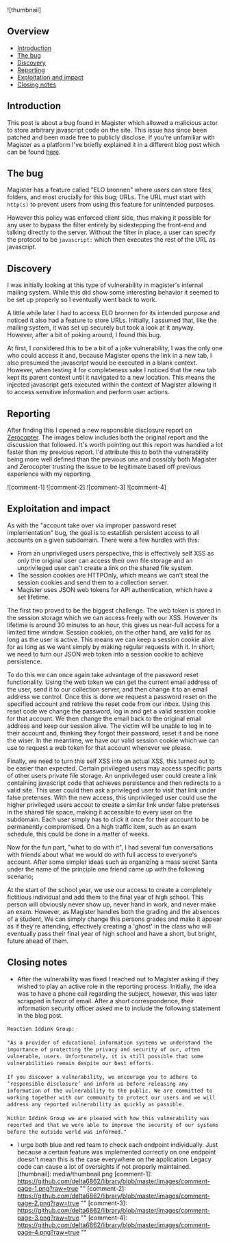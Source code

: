 ![thumbnail]

## Overview
 - [Introduction](#introduction)
 - [The bug](#the-bug)
 - [Discovery](#discovery)
 - [Reporting](#reporting)
 - [Exploitation and impact](#exploitation-and-impact)
 - [Closing notes](#closing-notes)

## Introduction
This post is about a bug found in Magister which allowed a malicious actor to store arbitrary javascript code on the site. 
This issue has since been patched and been made free to publicly disclose.
If you're unfamiliar with Magister as a platform I've briefly explained it in a different blog post which can be 
found [here](https://github.com/delta6862/library/blob/master/bug-bounty/magister.md#magister).

## The bug
Magister has a feature called "ELO bronnen" where users can store files, folders, and most crucially for this bug; URLs. 
The URL must start with `http(s)` to prevent users from using this feature for unintended purposes. 

However this policy was enforced client side, 
thus making it possible for any user to bypass the filter entirely by sidestepping the front-end and talking directly to the server.
Without the filter in place, a user can specify the protocol to be `javascript:` which then executes the rest of the URL as javascript.

## Discovery
I was initially looking at this type of vulnerability in magister's internal mailing system. While this did show some interesting behavior it
seemed to be set up properly so I eventually went back to work. 

A little while later I had to access ELO bronnen for its intended purpose and
noticed it also had a feature to store URLs. Initially, I assumed that, like the mailing system, it was set up securely but took a look at it anyway.
However, after a bit of poking around, I found this bug. 

At first, I considered this to be a bit of a joke vulnerability, 
I was the only one who could access it and, because Magister opens the link in a new tab,
I also presumed the javascript would be executed in a blank context.
However, when testing it for completeness sake I noticed that the new tab kept its parent context 
until it navigated to a new location. 
This means the injected javascript gets executed within the context of Magister allowing it to access sensitive information and perform user actions.

## Reporting
After finding this I opened a new responsible disclosure report on [Zerocopter](https://www.zerocopter.com/). The images below includes both the original
report and the discussion that followed. 
It's worth pointing out this report was handled a lot faster than my previous report. I'd attribute this to both
the vulnerability being more well defined than the previous one and possibly both Magister and Zerocopter trusting the issue to be legitimate based
off previous experience with my reporting.

![comment-1]
![comment-2]
![comment-3]
![comment-4]

## Exploitation and impact
As with the "account take over via improper password reset implementation" bug, the goal is to establish persistent access to all accounts on a given subdomain.
There were a few hurdles with this:
- From an unprivileged users perspective, this is effectively self XSS as only the original user can access their own file storage and an unprivileged user can't create a link on the shared file system.
- The session cookies are HTTPOnly, which means we can't steal the session cookies and send them to a collection server.
- Magister uses JSON web tokens for API authentication, which have a set lifetime.

The first two proved to be the biggest challenge. The web token is stored in the session storage which we can access freely with our XSS.
However its lifetime is around 30 minutes to an hour, this gives us near-full access for a limited time window. Session cookies, on the other
hand, are valid for as long as the user is active. This means we can keep a session cookie alive for as long as we want simply by making regular
requests with it. In short; we need to turn our JSON web token into a session cookie to achieve persistence. 

To do this we can once again take advantage of the password reset functionality. Using the web token we can get the current email address of the user,
 send it to our collection server, and then change it to an email address we control. Once this is done we request a password reset on the specified account and retrieve the reset code from our inbox. Using this reset code we change the password, log in and get a valid session cookie for that account. We then change the email back to the original email address and keep our session alive. The victim will be unable to log in to their account and, thinking they forgot their password, reset it and be none the wiser. In the meantime, we have our valid session cookie which we can use to request a web token for that account whenever we please.

Finally, we need to turn this self XSS into an actual XSS, this turned out to be easier than expected. Certain privileged users may access specific
parts of other users private file storage. An unprivileged user could create a link containing javascript code that achieves persistence and then redirects
to a valid site. This user could then ask a privileged user to visit that link under false pretenses. With the new access, this unprivileged user could
use the higher privileged users accout to create a similar link under false pretenses in the shared file space, making it accessible to every user
on the subdomain. Each user simply has to click it once for their account to be permanently compromised. On a high traffic item, such as an exam schedule,
this could be done in a matter of weeks.

Now for the fun part, "what to do with it", I had several fun conversations with friends about what we would do with full access to everyone's account.
After some simpler ideas such as organizing a mass secret Santa under the name of the principle one friend came up with the following scenario;

At the start of the school year, we use our access to create a completely fictitious individual and add them to the final year of high school. This
person will obviously never show up, never hand in work, and never make an exam. However, as Magister handles both the grading and the absences of a student,
We can simply change this persons grades and make it appear as if they're attending, effectively creating a 'ghost' in the class who will eventually pass
their final year of high school and have a short, but bright, future ahead of them.

## Closing notes
- After the vulnerability was fixed I reached out to Magister asking if they wished to play an active role in the reporting process. 
Initially, the idea was to have a phone call regarding the subject, however, this was later scrapped in favor of email.
After a short correspondence, their information security officer asked me to include the following statement in the blog post.

```
Reaction Iddink Group:

"As a provider of educational information systems we understand the importance of protecting the privacy and security of our, often vulnerable, users. Unfortunately, it is still possible that some vulnerabilities remain despite our best efforts.

If you discover a vulnerability, we encourage you to adhere to ‘responsible disclosure’ and inform us before releasing any information of the vulnerability to the public. We are committed to working together with our community to protect our users and we will address any reported vulnerability as quickly as possible.

Within Iddink Group we are pleased with how this vulnerability was reported and that we were able to improve the security of our systems before the outside world was informed."
```
- I urge both blue and red team to check each endpoint individually. Just because a certain feature was implemented correctly on one endpoint doesn't mean this is the case everywhere on the
application. Legacy code can cause a lot of oversights if not properly maintained.
[thumbnail]: media/thumbnail.png
[comment-1]: https://github.com/delta6862/library/blob/master/images/comment-page-1.png?raw=true ""
[comment-2]: https://github.com/delta6862/library/blob/master/images/comment-page-2.png?raw=true ""
[comment-3]: https://github.com/delta6862/library/blob/master/images/comment-page-3.png?raw=true ""
[comment-4]: https://github.com/delta6862/library/blob/master/images/comment-page-4.png?raw=true ""
